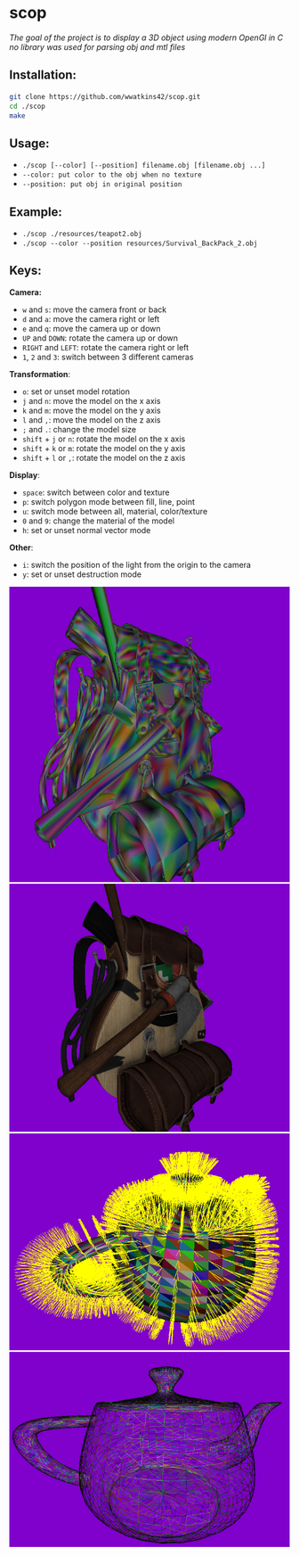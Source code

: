 # scop

_The goal of the project is to display a 3D object using modern OpenGl in C_
_no library was used for parsing obj and mtl files_

## Installation:

```sh
git clone https://github.com/wwatkins42/scop.git
cd ./scop
make
```

## Usage:
* `./scop [--color] [--position] filename.obj [filename.obj ...]`
* `--color: put color to the obj when no texture`
* `--position: put obj in original position`

## Example:
* `./scop ./resources/teapot2.obj`
* `./scop --color --position resources/Survival_BackPack_2.obj`

## Keys:
__Camera:__
* `w` and `s`: move the camera front or back
* `d` and `a`: move the camera right or left
* `e` and `q`: move the camera up or down
* `UP` and `DOWN`: rotate the camera up or down
* `RIGHT` and `LEFT`: rotate the camera right or left
* `1`, `2` and `3`: switch between 3 different cameras

__Transformation__:
* `o`: set or unset model rotation
* `j` and `n`: move the model on the x axis
* `k` and `m`: move the model on the y axis
* `l` and `,`: move the model on the z axis
* `;` and `.`: change the model size
* `shift` + `j` or `n`: rotate the model on the x axis
* `shift` + `k` or `m`: rotate the model on the y axis
* `shift` + `l` or `,`: rotate the model on the z axis

__Display__:
* `space`: switch between color and texture
* `p`: switch polygon mode between fill, line, point
* `u`: switch mode between all, material, color/texture
* `0` and `9`: change the material of the model
* `h`: set or unset normal vector mode

__Other__:
* `i`: switch the position of the light from the origin to the camera
* `y`: set or unset destruction mode

![Backpack color](https://github.com/Dunk4n/scop/blob/master/resources/img/backpack_color.png)
![Backpack texture](https://github.com/Dunk4n/scop/blob/master/resources/img/backpack_texture.png)
![Teapot normal vector](https://github.com/Dunk4n/scop/blob/master/resources/img/teapot_normal_vector.png)
![Teapot mesh](https://github.com/Dunk4n/scop/blob/master/resources/img/teapot_mesh.png)
